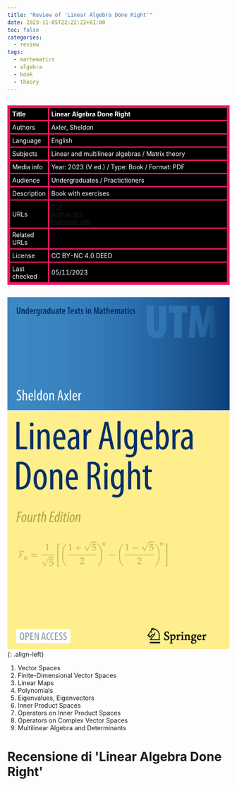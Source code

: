 ```yaml
---
title: "Review of 'Linear Algebra Done Right'"
date: 2023-11-05T22:22:22+01:00
toc: false
categories:
  - review
tags:
  - mathematics
  - algebra
  - book
  - theory
---
```


<style>
.styled-table-am {overflow: auto; width: 100%;}
.styled-table-am table {
    border: 3px solid #F21368;
    border-collapse: collapse;
    border-spacing: 2px;
    text-align: left;
    width: 100%;
}
.styled-table-am th, .styled-table-am td {
    border: 3px solid #F21368;
    background-color: #000000;
    color: #FFFFFF;
    padding: 5px;
}
.styled-table-am th:first-child, .styled-table-am td:first-child {
    width: 200px;  /* Fixed width for the first column */
}
.styled-table-am th:nth-child(2), .styled-table-am td:nth-child(2) {
    width: 100%;  /* Set a large width for the second column */
}
[AS23]  (2023). ``. Springer. DOI: [10.1007/978-3-031-41026-0](https://doi.org/10.1007/978-3-031-41026-0). ISBN: 978-3-031-41025-3. [PDF](https://link.springer.com/content/pdf/10.1007/978-3-031-41026-0.pdf)
</style>
<div class="styled-table-am" role="region" tabindex="0">
	<table>
		<thead>
		<tr>
			<th>Title</th>
			<th>Linear Algebra Done Right</th>
		</tr>
		</thead>
		<tbody>
		<tr>
			<td>Authors</td>
			<td>Axler, Sheldon</td>
		</tr>
		<tr>
			<td>Language</td>
			<td>English</td>
		</tr>
		<tr>
			<td>Subjects</td>
			<td>Linear and multilinear algebras / Matrix theory</td>
		</tr>
		<tr>
			<td>Media info</td>
			<td>Year: 2023 (V ed.) / Type: Book / Format: PDF</td>
		</tr>
		<tr>
			<td>Audience</td>
			<td>Undergraduates / Practictioners</td>
		</tr>
		<tr>
			<td>Description</td>
			<td>Book with exercises</td>
		</tr>
		<tr>
			<td>URLs<br></td>
			<td><a href="https://link.springer.com/content/pdf/10.1007/978-3-031-41026-0.pdf" target="_blank">PDF</a><br><a href="https://linear.axler.net/" target="_blank">Author site</a><br><a href="https://link.springer.com/book/10.1007/978-3-031-41026-0" target="_blank">Publisher site</a></td>
		</tr>
		<tr>
			<td>Related URLs</td>
			<td></td>
		</tr>
		<tr>
			<td>License</td>
			<td>CC BY-NC 4.0 DEED</td>
		</tr>
		<tr>
			<td>Last checked</td>
			<td>05/11/2023</td>
		</tr>
		</tbody>
	</table>
</div>

![image-left](/assets/images/coverLADR4e.png){: .align-left}



1. Vector Spaces
2. Finite-Dimensional Vector Spaces
3. Linear Maps
4. Polynomials
5. Eigenvalues, Eigenvectors
6. Inner Product Spaces
7. Operators on Inner Product Spaces
8. Operators on Complex Vector Spaces
9. Multilinear Algebra and Determinants



# Recensione di 'Linear Algebra Done Right'

